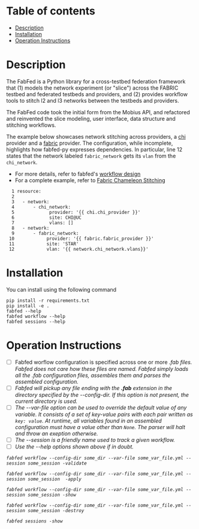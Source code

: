 # Table of contents

 - [Description](#descr)
 - [Installation](#install)
 - [Operation Instructions](#operate)

# <a name="descr"></a>Description
The FabFed is a Python library for a cross-testbed federation framework that (1) models the network experiment (or "slice") across the FABRIC testbed and federated testbeds and providers, and (2) provides workflow tools to stitch l2 and l3 networks between the testbeds and providers.

The FabFed code took the initial form from the Mobius API, and refactored and reinvented the slice modeling, user interface, data structure and  stitching workflows. 

The example below showcases network stitching across providers, a [chi](https://www.chameleoncloud.org/) provider and a [fabric](https://portal.fabric-testbed.net/) provider. The configuration, while incomplete, highlights how fabfed-py expresses dependencies. In particular, line 12 states that the network labeled `fabric_network` gets its `vlan` from the `chi_network`. 

- For more details, refer to fabfed's [workflow design](./docs/workflow_design.md)
- For a complete example, refer to  [Fabric Chameleon Stitching](./examples/stitch)

```
  1 resource:
  2
  3   - network:
  4       - chi_network:
  5             provider: '{{ chi.chi_provider }}'
  6             site: CHI@UC
  7             vlans: []
  8   - network:
  9       - fabric_network:
 10            provider: '{{ fabric.fabric_provider }}'
 11            site: 'STAR'
 12            vlan: '{{ network.chi_network.vlans}}'
```

# <a name="install"></a>Installation
You can install using the following command
```
pip install -r requirements.txt 
pip install -e .
fabfed --help
fabfed workflow --help
fabfed sessions --help
```

# <a name="operate"></a>Operation Instructions
- [ ] Fabfed worflow configuration is specified across one or more <i>.fab<i> files. Fabfed does not care how these files  are named. Fabfed simply loads all the .fab configuration files, assembles them and parses the assembled configuration.  
- [ ] Fabfed will pickup any file ending with the <b>.fab</b> extension in the directory specified by
the <i>--config-dir</i>.  If this option is not present, the current directory is used. 
- [ ] The --var-file option can be used to override the default value of any variable. It consists of a set of key-value pairs with each pair written as ```key: value```. At runtime, all variables found in an assembled configuration must have a value other than ```None```. The parser will halt and throw an exeption otherwise. 
- [ ] The --session is a friendly name used to track a given workflow.  
- [ ] Use the --help options shown above if in doubt. 

```
fabfed workflow --config-dir some_dir --var-file some_var_file.yml --session some_session -validate

fabfed workflow --config-dir some_dir --var-file some_var_file.yml --session some_session  -apply

fabfed workflow --config-dir some_dir --var-file some_var_file.yml --session some_session -show

fabfed workflow --config-dir some_dir --var-file some_var_file.yml --session some_session -destroy

fabfed sessions -show
```

